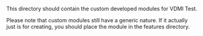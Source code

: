 This directory should contain the custom developed modules for VDMI Test.

Please note that custom modules still have a generic nature. If it actually just
is for creating, you should place the module in the features directory.  